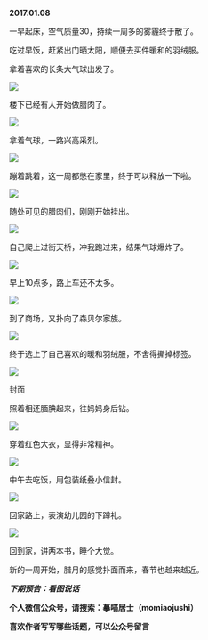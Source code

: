 
          
            
**2017.01.08**

一早起床，空气质量30，持续一周多的雾霾终于散了。

吃过早饭，赶紧出门晒太阳，顺便去买件暖和的羽绒服。

拿着喜欢的长条大气球出发了。




![](//upload-images.jianshu.io/upload_images/51001-3eb9427bdb98fc8a.jpg)




楼下已经有人开始做腊肉了。




![](//upload-images.jianshu.io/upload_images/51001-989107e1e16ab05e.jpg)




拿着气球，一路兴高采烈。




![](//upload-images.jianshu.io/upload_images/51001-c4b2a9e199d1da8e.jpg)




蹦着跳着，这一周都憋在家里，终于可以释放一下啦。




![](//upload-images.jianshu.io/upload_images/51001-ee2cceb2cb2953e7.jpg)




随处可见的腊肉们，刚刚开始挂出。




![](//upload-images.jianshu.io/upload_images/51001-52efd0cca0fdf7d0.jpg)




自己爬上过街天桥，冲我跑过来，结果气球爆炸了。




![](//upload-images.jianshu.io/upload_images/51001-feeaf5c8429113c7.jpg)




早上10点多，路上车还不太多。




![](//upload-images.jianshu.io/upload_images/51001-0954eaf6a45e95a1.jpg)




到了商场，又扑向了森贝尔家族。




![](//upload-images.jianshu.io/upload_images/51001-fba76b6d6d595cf7.jpg)




终于选上了自己喜欢的暖和羽绒服，不舍得撕掉标签。




![](//upload-images.jianshu.io/upload_images/51001-998f48efae565b35.jpg)

封面


照着相还腼腆起来，往妈妈身后钻。




![](//upload-images.jianshu.io/upload_images/51001-62c6600a610dda0d.jpg)




穿着红色大衣，显得非常精神。




![](//upload-images.jianshu.io/upload_images/51001-1853142ccb776ddf.jpg)




中午去吃饭，用包装纸叠小信封。




![](//upload-images.jianshu.io/upload_images/51001-0fd3ff001c6dabe1.jpg)




回家路上，表演幼儿园的下蹲礼。




![](//upload-images.jianshu.io/upload_images/51001-916841c2c9ffde2f.jpg)




回到家，讲两本书，睡个大觉。

新的一周开始，腊月的感觉扑面而来，春节也越来越近。


***下期预告：看图说话***


**个人微信公众号，请搜索：摹喵居士（momiaojushi）**

**喜欢作者写写哪些话题，可以公众号留言**

          
        